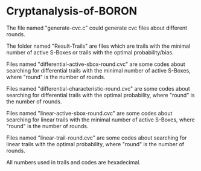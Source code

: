 # Cryptanalysis-of-BORON
The file named "generate-cvc.c" could generate cvc files about different rounds.

The folder named "Result-Trails" are files which are trails with the minimal number of active S-Boxes or trails with the optimal probability/bias.

Files named "differential-active-sbox-round.cvc" are some codes about searching for differential trails with the minimal number of active S-Boxes, where "round" is the number of rounds.

Files named "differential-characteristic-round.cvc" are some codes about searching for differential trails with the optimal probability, where "round" is the number of rounds.

Files named "linear-active-sbox-round.cvc" are some codes about searching for linear trails with the minimal number of active S-Boxes, where "round" is the number of rounds.

Files named "linear-trail-round.cvc" are some codes about searching for linear trails with the optimal probability, where "round" is the number of rounds.

All numbers used in trails and codes are hexadecimal.
